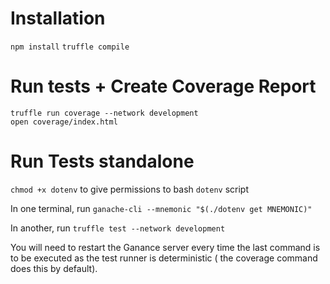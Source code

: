 # Installation
`npm install`
`truffle compile`


# Run tests + Create Coverage Report
```
truffle run coverage --network development
open coverage/index.html
```

# Run Tests standalone
`chmod +x dotenv` to give permissions to bash `dotenv` script

In one terminal, run `ganache-cli --mnemonic "$(./dotenv get MNEMONIC)"`

In another, run `truffle test --network development`

You will need to restart the Ganance server every time the last command is to be executed as the test runner is deterministic ( the coverage command does this by default).



